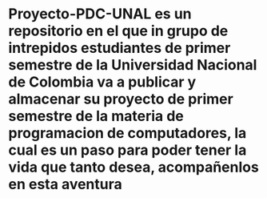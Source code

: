 # Proyecto-PDC-UNAL es un repositorio en el que in grupo de intrepidos estudiantes de primer semestre de la Universidad Nacional de Colombia va a publicar y almacenar su proyecto de primer semestre de la materia de programacion de computadores, la cual es un paso para poder tener la vida que tanto desea, acompañenlos en esta aventura
